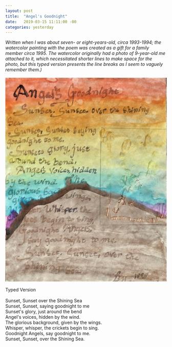 ```yaml
---
layout: post
title:  "Angel's Goodnight"
date:   2019-03-15 11:11:00 -00
categories: yesterday
---
```

*Written when I was about seven- or eight-years-old, circa 1993-1994; the watercolor painting with the poem was created as a gift for a family member circa 1995. The watercolor originally had a photo of 9-year-old me attached to it, which necessitated shorter lines to make space for the photo, but this typed version presents the line breaks as I seem to vaguely remember them.)*
<br/>
<br/>
![My helpful screenshot](/assets/F4492462-2D69-48E9-B096-89813F68429D.jpeg)

Typed Version<!--more--> <br/>
<br/>
Sunset, Sunset over the Shining Sea<br/>
Sunset, Sunset, saying goodnight to me<br/>
Sunset's glory, just around the bend<br/>
Angel's voices, hidden by the wind.<br/>
The glorious background, given by the wings.<br/>
Whisper, whisper, the crickets begin to sing.<br/>
Goodnight Angels, say goodnight to me.<br/>
Sunset, Sunset, over the Shining Sea.<br/>  


